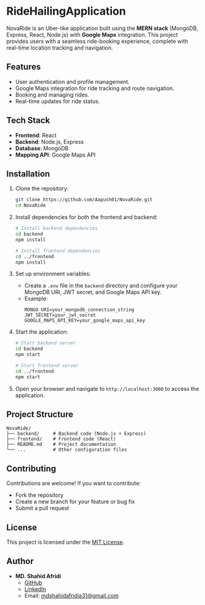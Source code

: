 # RideHailingApplication

NovaRide is an Uber-like application built using the **MERN stack** (MongoDB, Express, React, Node.js) with **Google Maps** integration. This project provides users with a seamless ride-booking experience, complete with real-time location tracking and navigation.

## Features
- User authentication and profile management.
- Google Maps integration for ride tracking and route navigation.
- Booking and managing rides.
- Real-time updates for ride status.

## Tech Stack
- **Frontend**: React
- **Backend**: Node.js, Express
- **Database**: MongoDB
- **Mapping API**: Google Maps API

## Installation
1. Clone the repository:
   ```bash
   git clone https://github.com/Aapush01/NovaRide.git
   cd NovaRide
   ```

2. Install dependencies for both the frontend and backend:
   ```bash
   # Install backend dependencies
   cd backend
   npm install

   # Install frontend dependencies
   cd ../frontend
   npm install
   ```

3. Set up environment variables:
   - Create a `.env` file in the `backend` directory and configure your MongoDB URI, JWT secret, and Google Maps API key.
   - Example:
     ```env
     MONGO_URI=your_mongodb_connection_string
     JWT_SECRET=your_jwt_secret
     GOOGLE_MAPS_API_KEY=your_google_maps_api_key
     ```

4. Start the application:
   ```bash
   # Start backend server
   cd backend
   npm start

   # Start frontend server
   cd ../frontend
   npm start
   ```

5. Open your browser and navigate to `http://localhost:3000` to access the application.

## Project Structure
```
NovaRide/
├── backend/     # Backend code (Node.js + Express)
├── frontend/    # Frontend code (React)
├── README.md    # Project documentation
└── ...          # Other configuration files
```

## Contributing
Contributions are welcome! If you want to contribute:
- Fork the repository
- Create a new branch for your feature or bug fix
- Submit a pull request

## License
This project is licensed under the [MIT License](LICENSE).

## Author
- **MD. Shahid Afridi**  
  - [GitHub](https://github.com/Aapush01)
  - [LinkedIn](https://www.linkedin.com/in/md-shahidafridi/)
  - Email: mdshahidafridia31@gmail.com
